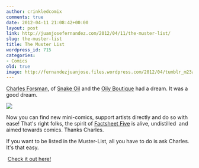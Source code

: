 ```yaml
---
author: crinkledcomix
comments: true
date: 2012-04-11 21:08:42+00:00
layout: post
link: http://juanjosefernandez.com/2012/04/11/the-muster-list/
slug: the-muster-list
title: The Muster List
wordpress_id: 715
categories:
- Comics
old: true
image: http://fernandezjuanjose.files.wordpress.com/2012/04/tumblr_m23aujky9w1qb9x4so1_500.jpeg
---
```


[Charles Forsman](http://charlesforsman.com/), of [Snake Oil](http://charlesforsman.com/comics/snake-oil-4/) and the [Oily Boutique](http://oilyboutique.bigcartel.com/) had a dream. It was a good dream.
<!--more-->

[![](http://fernandezjuanjose.files.wordpress.com/2012/04/tumblr_m23aujky9w1qb9x4so1_500.jpeg)](http://muster-list.com/)

Now you can find new mini-comics, support artists directly and do so with ease! That's right folks, the spirit of [Factsheet Five](http://en.wikipedia.org/wiki/Factsheet_Five) is alive, undistilled  and aimed towards comics. Thanks Charles.

If you want to be listed in the Muster-List, all you have to do is ask Charles. It's that easy.


 [Check it out here!](http://muster-list.com/)
